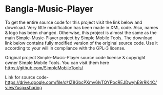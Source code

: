 # Bangla-Music-Player

To get the entire source code for this project visit the link below and download. Very little modification has been made in XML code. Also, names & logo has been changed. Otherwise, this project is almost the same as the main Simple-Music-Player project by Simple Mobile Tools. The download link below contains fully modified version of the original source code. Use it according to your will in compliance with the GPL-3 license.

Original project Simple-Music-Player source code license & copyright owner Simple Mobile Tools. You can visit them here https://github.com/SimpleMobileTools/

Link for source code- https://drive.google.com/file/d/1Z8GbcPXmv6lvTQYPocREJDwyhE9rRK4C/view?usp=sharing


